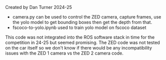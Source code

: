 Created by Dan Turner 2024-25

- camera.py can be used to control the ZED camera, capture frames, use the yolo model to get bounding boxes then get the depth from that. 
- fscoco-to-yolo.ipynb used to train yolo model on fscoco dataset

This code was not integrated into the ROS software stack in time for the competition in 24-25 but seemed promising. The ZED code was not tested on the car itself so we don't know if there would be any incompatibility issues with the ZED 1 camera vs the ZED 2 camera code. 

